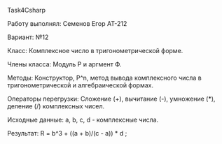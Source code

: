 Task4Csharp

Работу выполнял: Семенов Егор АТ-212

Вариант: №12

Класс: Комплексное число в тригонометрической форме.

Члены класса: Модуль Р и аргмент Ф.

Методы: Конструктор, P^n, метод вывода комплексного числа в тригонометрической и алгебраической формах.

Операторы перегрузки: Сложение (+), вычитание (-), умножение (*), деление (/) комплексных чисел.

Исходные данные: a, b, c, d - комплексные числа.

Результат: R = b^3 + ((a + b)/(c - a)) * d ;
